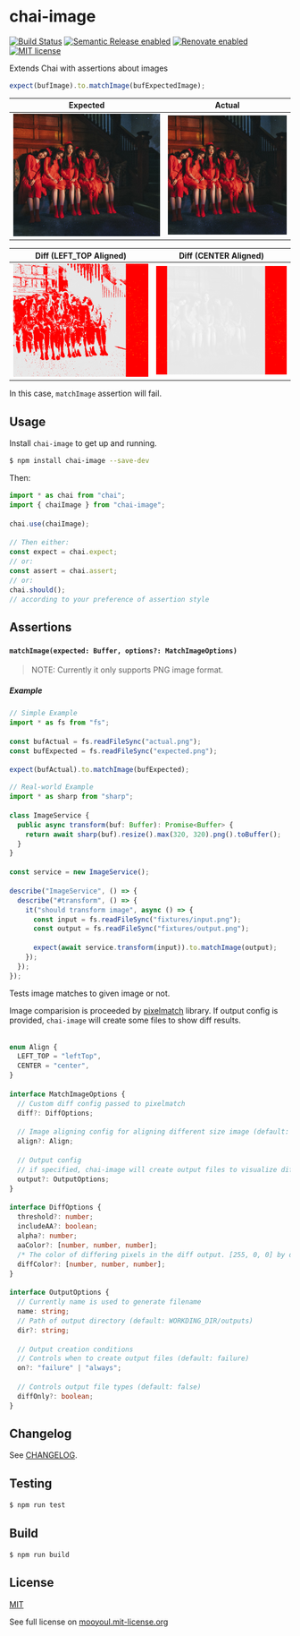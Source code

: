 # chai-image

[![Build Status](https://github.com/mooyoul/chai-image/workflows/workflow/badge.svg)](https://github.com/mooyoul/chai-image/actions)
[![Semantic Release enabled](https://img.shields.io/badge/%20%20%F0%9F%93%A6%F0%9F%9A%80-semantic--release-e10079.svg)](https://github.com/semantic-release/semantic-release)
[![Renovate enabled](https://img.shields.io/badge/renovate-enabled-brightgreen.svg)](https://renovatebot.com/)
[![MIT license](http://img.shields.io/badge/license-MIT-blue.svg)](http://mooyoul.mit-license.org/)

Extends Chai with assertions about images

```typescript
expect(bufImage).to.matchImage(bufExpectedImage);
```

| Expected | Actual |
| --- | --- |
| ![Expected Image](fixtures/red_velvet_perfect_velvet_all_2_co_m_l.png) | ![Actual Image](fixtures/red_velvet_perfect_velvet_all_2_co_l.png)

| Diff (LEFT_TOP Aligned) | Diff (CENTER Aligned)
| --- | --- |
| ![Diff Image](fixtures/test_diff_left_top.png) | ![Diff Image](fixtures/test_diff_center.png) |

In this case, `matchImage` assertion will fail.

## Usage

Install `chai-image` to get up and running. 

```bash
$ npm install chai-image --save-dev
```

Then:

```typescript
import * as chai from "chai";
import { chaiImage } from "chai-image";

chai.use(chaiImage);

// Then either:
const expect = chai.expect;
// or:
const assert = chai.assert;
// or:
chai.should();
// according to your preference of assertion style

```

## Assertions

#### `matchImage(expected: Buffer, options?: MatchImageOptions)`

> NOTE: Currently it only supports PNG image format.

##### Example

```typescript
// Simple Example
import * as fs from "fs";

const bufActual = fs.readFileSync("actual.png");
const bufExpected = fs.readFileSync("expected.png");

expect(bufActual).to.matchImage(bufExpected);
```

```typescript
// Real-world Example
import * as sharp from "sharp";

class ImageService {
  public async transform(buf: Buffer): Promise<Buffer> {
    return await sharp(buf).resize().max(320, 320).png().toBuffer();
  }
}

const service = new ImageService();

describe("ImageService", () => {
  describe("#transform", () => {
    it("should transform image", async () => {
      const input = fs.readFileSync("fixtures/input.png");
      const output = fs.readFileSync("fixtures/output.png");
      
      expect(await service.transform(input)).to.matchImage(output);
    });
  });
});

```

Tests image matches to given image or not.

Image comparision is proceeded by [pixelmatch](https://github.com/mapbox/pixelmatch) library.
If output config is provided, `chai-image` will create some files to show diff results.



```typescript

enum Align {
  LEFT_TOP = "leftTop",
  CENTER = "center",
}

interface MatchImageOptions {
  // Custom diff config passed to pixelmatch
  diff?: DiffOptions;
  
  // Image aligning config for aligning different size image (default: Align.LEFT_TOP)
  align?: Align;
  
  // Output config
  // if specified, chai-image will create output files to visualize diff 
  output?: OutputOptions;
}

interface DiffOptions {
  threshold?: number;
  includeAA?: boolean;
  alpha?: number;
  aaColor?: [number, number, number];
  /* The color of differing pixels in the diff output. [255, 0, 0] by default. */
  diffColor?: [number, number, number];
}

interface OutputOptions {
  // Currently name is used to generate filename
  name: string;
  // Path of output directory (default: WORKDING_DIR/outputs)
  dir?: string;
  
  // Output creation conditions
  // Controls when to create output files (default: failure)
  on?: "failure" | "always";
  
  // Controls output file types (default: false)
  diffOnly?: boolean;
}
```

## Changelog

See [CHANGELOG](/CHANGELOG.md).

## Testing

```bash
$ npm run test
```

## Build

```bash
$ npm run build
```


## License
[MIT](LICENSE)

See full license on [mooyoul.mit-license.org](http://mooyoul.mit-license.org/)
